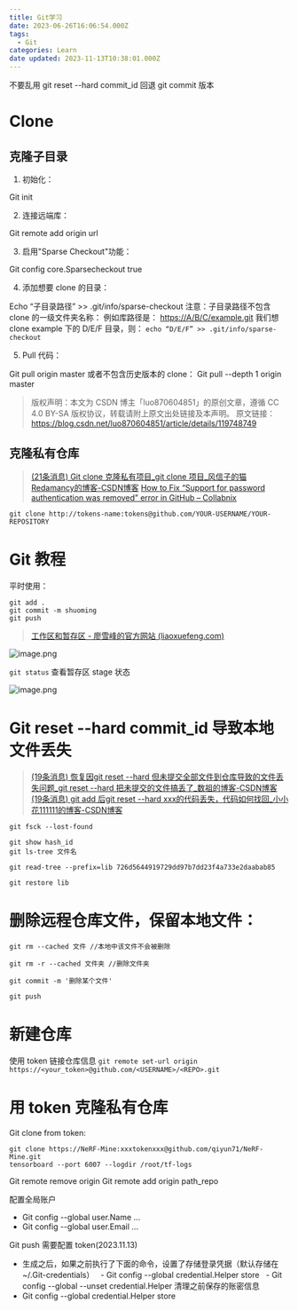 ```yaml
---
title: Git学习
date: 2023-06-26T16:06:54.000Z
tags:
  - Git
categories: Learn
date updated: 2023-11-13T10:38:01.000Z
---
```


不要乱用 git reset --hard commit_id 回退 git commit 版本

<!-- more -->

# Clone

## 克隆子目录

1. 初始化：

Git init

2. 连接远端库：

Git remote add origin url

3. 启用"Sparse Checkout"功能：

Git config core.Sparsecheckout true

4. 添加想要 clone 的目录：

Echo “子目录路径” >> .git/info/sparse-checkout
注意：子目录路径不包含 clone 的一级文件夹名称：
例如库路径是：
<https://A/B/C/example.git>
我们想 clone example 下的 D/E/F 目录，则：
`echo “D/E/F” >> .git/info/sparse-checkout`

5. Pull 代码：

Git pull origin master
或者不包含历史版本的 clone：
Git pull --depth 1 origin master

> 版权声明：本文为 CSDN 博主「luo870604851」的原创文章，遵循 CC 4.0 BY-SA 版权协议，转载请附上原文出处链接及本声明。
> 原文链接： <https://blog.csdn.net/luo870604851/article/details/119748749>

## 克隆私有仓库

> [(21条消息) Git clone 克隆私有项目_git clone 项目_风信子的猫Redamancy的博客-CSDN博客](https://blog.csdn.net/weixin_45508265/article/details/124340158)
> [How to Fix “Support for password authentication was removed” error in GitHub – Collabnix](https://collabnix.com/how-to-fix-support-for-password-authentication-was-removed-error-in-github/)

`git clone http://tokens-name:tokens@github.com/YOUR-USERNAME/YOUR-REPOSITORY`

# Git 教程

平时使用：

```
git add .
git commit -m shuoming
git push
```

> [工作区和暂存区 - 廖雪峰的官方网站 (liaoxuefeng.com)](https://www.liaoxuefeng.com/wiki/896043488029600/897271968352576)

![image.png](https://raw.githubusercontent.com/yq010105/Blog_images/main/pictures/20230626160832.png)

`git status` 查看暂存区 stage 状态

![image.png](https://raw.githubusercontent.com/yq010105/Blog_images/main/pictures/20230626161153.png)

# Git reset --hard commit_id 导致本地文件丢失

> [(19条消息) 恢复因git reset --hard 但未提交全部文件到仓库导致的文件丢失问题_git reset --hard 把未提交的文件搞丢了_数祖的博客-CSDN博客](https://blog.csdn.net/qq_56098414/article/details/121291539)
> [(19条消息) git add 后git reset --hard xxx的代码丢失，代码如何找回_小小花111111的博客-CSDN博客](https://blog.csdn.net/chailihua0826/article/details/94619904?utm_medium=distribute.pc_relevant.none-task-blog-2~default~baidujs_baidulandingword~default-1-94619904-blog-121291539.235^v38^pc_relevant_anti_vip_base&spm=1001.2101.3001.4242.2&utm_relevant_index=4)

```
git fsck --lost-found

git show hash_id
git ls-tree 文件名

git read-tree --prefix=lib 726d5644919729dd97b7dd23f4a733e2daabab85

git restore lib

```

# 删除远程仓库文件，保留本地文件：

```
git rm --cached 文件 //本地中该文件不会被删除

git rm -r --cached 文件夹 //删除文件夹

git commit -m '删除某个文件'

git push
```

# 新建仓库

使用 token 链接仓库信息
`git remote set-url origin https://<your_token>@github.com/<USERNAME>/<REPO>.git`

# 用 token 克隆私有仓库

Git clone from token:

```
git clone https://NeRF-Mine:xxxtokenxxx@github.com/qiyun71/NeRF-Mine.git
tensorboard --port 6007 --logdir /root/tf-logs
```

Git remote remove origin
Git remote add origin path_repo

配置全局账户
- Git config --global user.Name ...
- Git config --global user.Email ...

Git push 需要配置 token(2023.11.13)
- 生成之后，如果之前执行了下面的命令，设置了存储登录凭据（默认存储在~/.Git-credentials）
  - Git config --global credential.Helper store
  - Git config --global --unset credential.Helper 清理之前保存的账密信息
- Git config --global credential.Helper store
